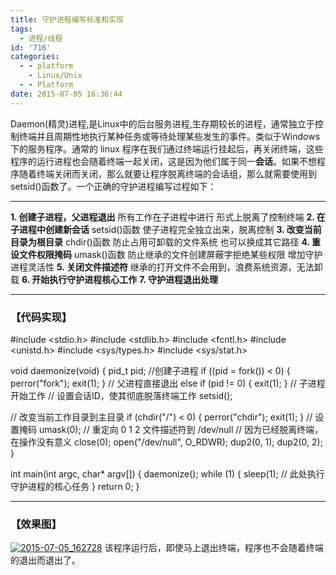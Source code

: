 ```yaml
---
title: 守护进程编写标准和实现
tags:
  - 进程/线程
id: '716'
categories:
  - - platform
    - Linux/Unix
  - - Platform
date: 2015-07-05 16:36:44
---
```


Daemon(精灵)进程,是Linux中的后台服务进程,生存期较长的进程，通常独立于控制终端并且周期性地执行某种任务或等待处理某些发生的事件。类似于Windows下的服务程序。通常的 linux 程序在我们通过终端运行挂起后，再关闭终端，这些程序的运行进程也会随着终端一起关闭，这是因为他们属于同一**会话**。如果不想程序随着终端关闭而关闭，那么就要让程序脱离终端的会话组，那么就需要使用到setsid()函数了。一个正确的守护进程编写过程如下：
<!-- more -->
* * *

**1\. 创建子进程，父进程退出** 所有工作在子进程中进行 形式上脱离了控制终端 **2\. 在子进程中创建新会话** setsid()函数 使子进程完全独立出来，脱离控制 **3\. 改变当前目录为根目录** chdir()函数 防止占用可卸载的文件系统 也可以换成其它路径 **4\. 重设文件权限掩码** umask()函数 防止继承的文件创建屏蔽字拒绝某些权限 增加守护进程灵活性 **5\. 关闭文件描述符** 继承的打开文件不会用到，浪费系统资源，无法卸载 **6\. 开始执行守护进程核心工作** **7\. 守护进程退出处理**

* * *

### 【代码实现】

#include <stdio.h>
#include <stdlib.h>
#include <fcntl.h>
#include <unistd.h>
#include <sys/types.h>
#include <sys/stat.h>

void daemonize(void)
{
pid\_t pid;
//创建子进程
if ((pid = fork()) < 0)
{
perror("fork");
exit(1);
}
// 父进程直接退出
else if (pid != 0)
{
exit(1);
}
// 子进程开始工作
// 设置会话ID，使其彻底脱落终端工作
setsid();

// 改变当前工作目录到主目录
if (chdir("/") < 0)
{
perror("chdir");
exit(1);
}
// 设置掩码
umask(0);
// 重定向 0 1 2 文件描述符到 /dev/null
// 因为已经脱离终端，在操作没有意义
close(0);
open("/dev/null", O\_RDWR);
dup2(0, 1);
dup2(0, 2);
}

int main(int argc, char\* argv\[\])
{
daemonize();
while (1)
{
sleep(1);
// 此处执行守护进程的核心任务
}
return 0;
}

* * *

### 【效果图】

[![2015-07-05_162728](http://www.mycode.net.cn/wp-content/uploads/2015/07/2015-07-05_162728.png)](http://www.mycode.net.cn/wp-content/uploads/2015/07/2015-07-05_162728.png) 该程序运行后，即使马上退出终端，程序也不会随着终端的退出而退出了。